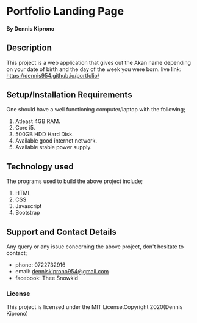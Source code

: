 # Portfolio Landing Page

#### By Dennis Kiprono
## Description
This project is a web application that gives out the Akan name depending on your date of birth and the day of the week you were born.
live link: https://dennis954.github.io/portfolio/
## Setup/Installation Requirements
One should have a well functioning computer/laptop with the following;
1. Atleast 4GB RAM.
2. Core i5.
3. 500GB HDD Hard Disk.
4. Available good internet network.
5. Available stable power supply.

## Technology used
The programs used to build the above project include;
1. HTML
2. CSS
3. Javascript
4. Bootstrap

## Support and Contact Details
Any query or any issue concerning the above project, don't hesitate to contact;
+ phone: 0722732916
+ email: denniskiprono954@gmail.com
+ facebook: Thee Snowkid

### License
This project is licensed under the MIT License.Copyright 2020(Dennis Kiprono)